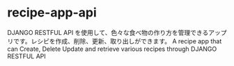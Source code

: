 # recipe-app-api
DJANGO RESTFUL API を使用して、色々な食べ物の作り方を管理できるアップリです。レシピを作成、削除、更新、取り出しができます。 A recipe app that can Create, Delete Update and retrieve various recipes through DJANGO RESTFUL API
